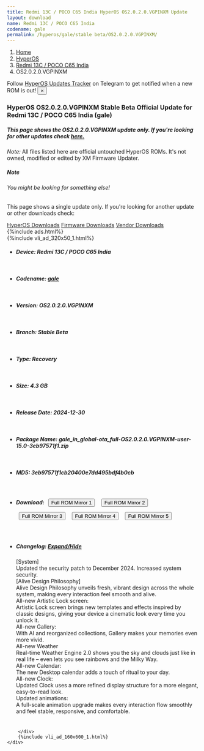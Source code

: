 ```yaml
---
title: Redmi 13C / POCO C65 India HyperOS OS2.0.2.0.VGPINXM Update
layout: download
name: Redmi 13C / POCO C65 India
codename: gale
permalink: /hyperos/gale/stable beta/OS2.0.2.0.VGPINXM/
---
```

<nav aria-label="breadcrumb">
    <ol class="breadcrumb">
        <li class="breadcrumb-item"><a href="/">Home</a></li>
        <li class="breadcrumb-item"><a href="/hyperos/">HyperOS</a></li>
        <li class="breadcrumb-item"><a href="/hyperos/gale/">Redmi 13C / POCO C65 India</a></li>
        <li class="breadcrumb-item active" aria-current="page">OS2.0.2.0.VGPINXM</li>
    </ol>
</nav>
<div class="alert alert-primary alert-dismissible fade show" role="alert">
    Follow <a href="https://t.me/MIUIUpdatesTracker" class="alert-link">HyperOS Updates Tracker</a> on Telegram to get
    notified when a new ROM is out!
    <button type="button" class="close" data-dismiss="alert" aria-label="Close">
        <span aria-hidden="true">&times;</span>
    </button>
</div>
<div class="col-12 mx-auto">
    <h3 class="title bg-light p-2 rounded">HyperOS OS2.0.2.0.VGPINXM Stable Beta Official Update for Redmi 13C / POCO C65 India (gale)</h3>
    <h5>This page shows the OS2.0.2.0.VGPINXM update only. If you're looking for other updates check
        <a href="/hyperos/gale/">here.</a></h5>
    <p><i>Note: </i>All files listed here are official untouched HyperOS ROMs.
        It's not owned, modified or edited by XM Firmware Updater.</p>
    <div class="card">
        <div class="card-body">
            <h5 class="card-title">Note</h5>
            <h6 class="card-subtitle mb-2 text-muted">You might be looking for something else!</h6>
            <p class="card-text">This page shows a single update only.
                If you're looking for another update or other downloads check:</p>
            <a href="/hyperos/" class="card-link">HyperOS Downloads</a>
            <a href="/firmware/" class="card-link">Firmware Downloads</a>
            <a href="/vendor/" class="card-link">Vendor Downloads</a>
        </div>
    </div>
    {%include ads.html%}
    <div class="row justify-content-center">
        <div class="col-10" id="downloads">
                    <div class="card card-body">
            {%include vli_ad_320x50_1.html%}
            <ul class="list-unstyled">
                <li style="padding-bottom: 10px;">
                    <h5><b>Device: </b>Redmi 13C / POCO C65 India</h5>
                </li>
                <li style="padding-bottom: 10px;">
                    <h5><b>Codename: </b> <a href="/hyperos/gale/" target="_blank">gale</a> </h5>
                </li>
                <li style="padding-bottom: 10px;">
                    <h5><b>Version: </b>OS2.0.2.0.VGPINXM</h5>
                </li>
                <li style="padding-bottom: 10px;">
                    <h5><b>Branch: </b>Stable Beta</h5>
                </li>
                <li style="padding-bottom: 10px;">
                    <h5><b>Type: </b>Recovery</h5>
                </li>
                <li style="padding-bottom: 10px;">
                    <h5><b>Size: </b>4.3 GB</h5>
                </li>
                <li style="padding-bottom: 10px;">
                    <h5><b>Release Date: </b>2024-12-30</h5>
                </li>
                <li style="padding-bottom: 10px;">
                    <h5><b>Package Name: </b><span id="filename" class="text-dark">gale_in_global-ota_full-OS2.0.2.0.VGPINXM-user-15.0-3eb97571f1.zip</span></h5>
                </li>
                <li style="padding-bottom: 10px;">
                    <h5><b>MD5: </b><span id="md5" class="text-muted">3eb97571f1cb20400e7dd495bdf4b0cb</span></h5>
                </li>
                <li style="padding-bottom: 10px;">
                    <h5><b>Download: </b> <button type="button" id="download" class="btn btn-primary" style="margin: 7px;" onclick="window.open('https://cdnorg.d.miui.com/OS2.0.2.0.VGPINXM/gale_in_global-ota_full-OS2.0.2.0.VGPINXM-user-15.0-3eb97571f1.zip', '_blank');"><i class="fa fa-download"></i> Full ROM Mirror 1</button> <button type="button" id="download" class="btn btn-primary" style="margin: 7px;" onclick="window.open('https://bkt-sgp-miui-ota-update-alisgp.oss-ap-southeast-1.aliyuncs.com/OS2.0.2.0.VGPINXM/gale_in_global-ota_full-OS2.0.2.0.VGPINXM-user-15.0-3eb97571f1.zip', '_blank');"><i class="fa fa-download"></i> Full ROM Mirror 2</button> <button type="button" id="download" class="btn btn-primary" style="margin: 7px;" onclick="window.open('https://bn.d.miui.com/OS2.0.2.0.VGPINXM/gale_in_global-ota_full-OS2.0.2.0.VGPINXM-user-15.0-3eb97571f1.zip', '_blank');"><i class="fa fa-download"></i> Full ROM Mirror 3</button> <button type="button" id="download" class="btn btn-primary" style="margin: 7px;" onclick="window.open('https://bigota.d.miui.com/OS2.0.2.0.VGPINXM/gale_in_global-ota_full-OS2.0.2.0.VGPINXM-user-15.0-3eb97571f1.zip', '_blank');"><i class="fa fa-download"></i> Full ROM Mirror 4</button> <button type="button" id="download" class="btn btn-primary" style="margin: 7px;" onclick="window.open('https://hugeota.d.miui.com/OS2.0.2.0.VGPINXM/gale_in_global-ota_full-OS2.0.2.0.VGPINXM-user-15.0-3eb97571f1.zip', '_blank');"><i class="fa fa-download"></i> Full ROM Mirror 5</button></h5>
                </li>
                <li style="padding-bottom: 10px;">
                    <h5><b>Changelog: </b><a href="#gale_1_changelog" data-toggle="collapse" role="button"
                            aria-expanded="false" aria-controls="gale_1_changelog"> <i class="fa fa-arrow-down"
                                aria-hidden="true"></i> Expand/Hide</a></h5>
                    <div class="collapse" id="gale_1_changelog">
                        <p id="changelog_text">[System]<br>Updated the security patch to December 2024. Increased system security.<br>[Alive Design Philosophy]<br>Alive Design Philosophy unveils fresh, vibrant design across the whole system, making every interaction feel smooth and alive.<br>All-new Artistic Lock screen:<br>Artistic Lock screen brings new templates and effects inspired by classic designs, giving your device a cinematic look every time you unlock it.<br>All-new Gallery:<br>With AI and reorganized collections, Gallery makes your memories even more vivid.<br>All-new Weather<br>Real-time Weather Engine 2.0 shows you the sky and clouds just like in real life – even lets you see rainbows and the Milky Way.<br>All-new Calendar:<br>The new Desktop calendar adds a touch of ritual to your day.<br>All-new Clock:<br>Updated Clock uses a more refined display structure for a more elegant, easy-to-read look.<br>Updated animations:<br>A full-scale animation upgrade makes every interaction flow smoothly and feel stable, responsive, and comfortable.</p>
                    </div>
                </li>
            </ul>
        </div>

        </div>
        {%include vli_ad_160x600_1.html%}
    </div>
</div>
